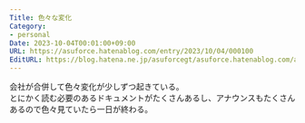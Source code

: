 ```yaml
---
Title: 色々な変化
Category:
- personal
Date: 2023-10-04T00:01:00+09:00
URL: https://asuforce.hatenablog.com/entry/2023/10/04/000100
EditURL: https://blog.hatena.ne.jp/asuforcegt/asuforce.hatenablog.com/atom/entry/820878482973095293
---
```


会社が合併して色々変化が少しずつ起きている。  
とにかく読む必要のあるドキュメントがたくさんあるし、アナウンスもたくさんあるので色々見ていたら一日が終わる。
